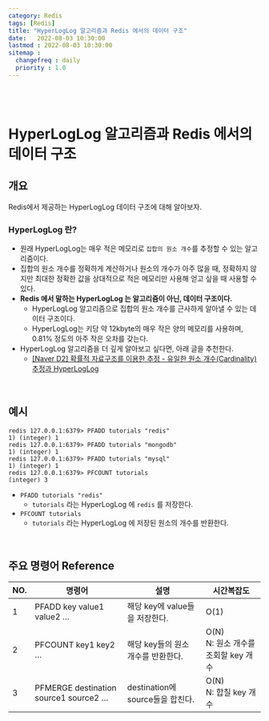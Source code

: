 ```yaml
---
category: Redis
tags: [Redis]
title: "HyperLogLog 알고리즘과 Redis 에서의 데이터 구조"
date:   2022-08-03 10:30:00 
lastmod : 2022-08-03 10:30:00
sitemap :
  changefreq : daily
  priority : 1.0
---
```


<br/><br/>

# HyperLogLog 알고리즘과 Redis 에서의 데이터 구조

## 개요

Redis에서 제공하는 HyperLogLog 데이터 구조에 대해 알아보자.

### HyperLogLog 란?

- 원래 HyperLogLog는 매우 적은 메모리로 `집합의 원소 개수`를 추정할 수 있는 알고리즘이다.
- 집합의 원소 개수를 정확하게 계산하거나 원소의 개수가 아주 많을 때, 정확하지 않지만 최대한 정확한 값을 상대적으로 적은 메모리만 사용해 얻고 싶을 때 사용할 수 있다.
- **Redis 에서 말하는 HyperLogLog 는 알고리즘이 아닌, 데이터 구조이다.**
    - HyperLogLog 알고리즘으로 집합의 원소 개수를 근사하게 알아낼 수 있는 데이터 구조이다.
    - HyperLogLog는 키당 약 12kbyte의 매우 작은 양의 메모리를 사용하며, 0.81% 정도의 아주 작은 오차를 갖는다.
- HyperLogLog 알고리즘을 더 깊게 알아보고 싶다면, 아래 글을 추천한다.
    - [[Naver D2] 확률적 자료구조를 이용한 추정 - 유일한 원소 개수(Cardinality) 추정과 HyperLogLog](https://www.notion.so/Home-7431a134001345b292b9924ce1d73110)

<br/>

## 예시

```text
redis 127.0.0.1:6379> PFADD tutorials "redis"
1) (integer) 1
redis 127.0.0.1:6379> PFADD tutorials "mongodb"
1) (integer) 1
redis 127.0.0.1:6379> PFADD tutorials "mysql"
1) (integer) 1
redis 127.0.0.1:6379> PFCOUNT tutorials
(integer) 3
```

- `PFADD tutorials "redis"`
    - `tutorials` 라는 HyperLogLog 에 `redis` 를 저장한다.
- `PFCOUNT tutorials`
    - `tutorials` 라는 HyperLogLog 에 저장된 원소의 개수를 반환한다.

<br/>

## 주요 명령어 Reference

| NO. | 명령어 | 설명 | 시간복잡도 |
| --- | --- | --- | --- |
| 1 | PFADD key value1 value2 … | 해당 key에 value들을 저장한다. | O(1) |
| 2 | PFCOUNT key1 key2 … | 해당 key들의 원소 개수를 반환한다. | O(N) <br/> N: 원소 개수를 조회할 key 개수 |
| 3 | PFMERGE destination source1 source2 … | destination에 source들을 합친다. | O(N) <br/> N: 합칠 key 개수 |